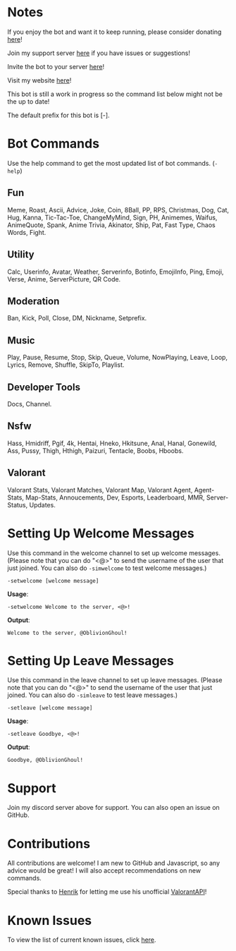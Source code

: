 # Notes
If you enjoy the bot and want it to keep running, please consider donating [here](https://www.paypal.com/paypalme/kannabot)!

Join my support server [here](https://discord.gg/QpMWndNpse) if you have issues or suggestions!

Invite the bot to your server [here](https://discord.com/api/oauth2/authorize?client_id=757066313406611477&permissions=473427062&scope=bot)!

Visit my website [here](https://oblivionghoul.com/)!

This bot is still a work in progress so the command list below might not be the up to date!

The default prefix for this bot is [-].

# Bot Commands
Use the help command to get the most updated list of bot commands. (`-help`)
## Fun
Meme, Roast, Ascii, Advice, Joke, Coin, 8Ball, PP, RPS, Christmas, Dog, Cat, Hug, Kanna, Tic-Tac-Toe, ChangeMyMind, Sign, PH, Animemes, Waifus, AnimeQuote, Spank, Anime Trivia, Akinator, Ship, Pat, Fast Type, Chaos Words, Fight.

## Utility 
Calc, Userinfo, Avatar, Weather, Serverinfo, Botinfo, EmojiInfo, Ping, Emoji, Verse, Anime, ServerPicture, QR Code.

## Moderation
Ban, Kick, Poll, Close, DM, Nickname, Setprefix.

## Music 
Play, Pause, Resume, Stop, Skip, Queue, Volume, NowPlaying, Leave, Loop, Lyrics, Remove, Shuffle, SkipTo, Playlist.

## Developer Tools
Docs, Channel.

## Nsfw
Hass, Hmidriff, Pgif, 4k, Hentai, Hneko, Hkitsune, Anal, Hanal, Gonewild, Ass, Pussy, Thigh, Hthigh, Paizuri, Tentacle, Boobs, Hboobs.

## Valorant
Valorant Stats, Valorant Matches, Valorant Map, Valorant Agent, Agent-Stats, Map-Stats, Annoucements, Dev, Esports, Leaderboard, MMR, Server-Status, Updates. 

# Setting Up Welcome Messages
Use this command in the welcome channel to set up welcome messages. (Please note that you can do "<@>" to send the username of the user that just joined. You can also do `-simwelcome` to test welcome messages.)
```
-setwelcome [welcome message]
```
**Usage**:

`-setwelcome Welcome to the server, <@>!`

**Output**: 

`Welcome to the server, @OblivionGhoul!`

# Setting Up Leave Messages
Use this command in the leave channel to set up leave messages. (Please note that you can do "<@>" to send the username of the user that just joined. You can also do `-simleave` to test leave messages.)
```
-setleave [welcome message]
```
**Usage**:

`-setleave Goodbye, <@>!`

**Output**: 

`Goodbye, @OblivionGhoul!`
# Support
Join my discord server above for support. You can also open an issue on GitHub. 
# Contributions
All contributions are welcome! I am new to GitHub and Javascript, so any advice would be great! I will also accept recommendations on new commands.

Special thanks to [Henrik](https://github.com/Henrik-3) for letting me use his unofficial [ValorantAPI](https://github.com/Henrik-3/unofficial-valorant-api)!
# Known Issues
To view the list of current known issues, click [here](https://docs.google.com/document/d/1SneXDKNzDz6jo-uTPfFF6eHd9hJqIlqtMSgvmGQs-mY/edit?usp=sharing).